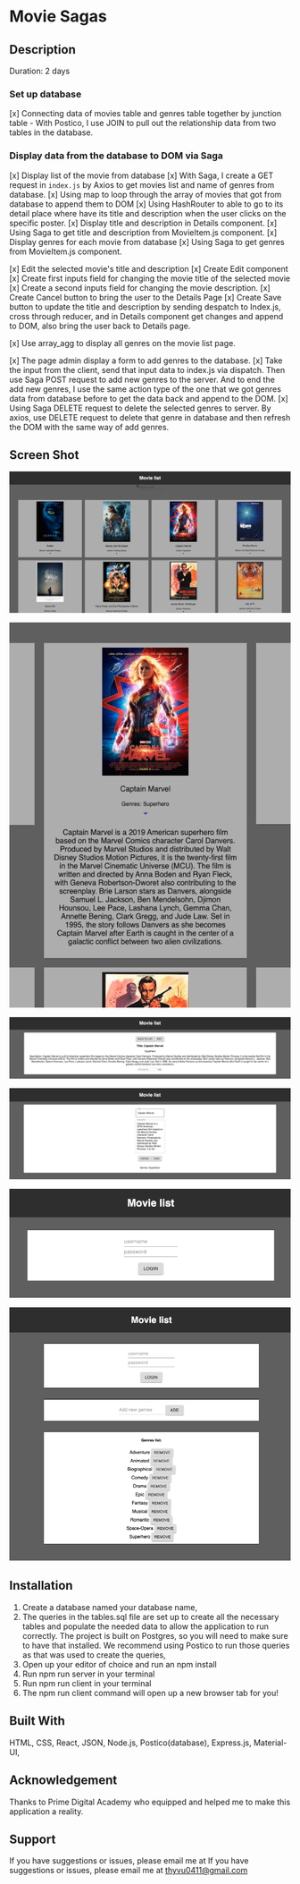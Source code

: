 # Movie Sagas

## Description
Duration: 2 days

### Set up database
[x] Connecting data of movies table and genres table together by junction table
    - With Postico, I use JOIN to pull out the relationship data from two tables in the database.
### Display data from the database to DOM via Saga
[x] Display list of the movie from database
    [x] With Saga, I create a GET request in `index.js` by Axios to get movies list and name of genres from database. 
    [x] Using map to loop through the array of movies that got from database to append them to DOM
    [x] Using HashRouter to able to go to its detail place where have its title and description when the user clicks on the specific poster.
[x] Display title and description in Details component.
    [x] Using Saga to get title and description from MovieItem.js component.
[x] Display genres for each movie from database
    [x] Using Saga to get genres from MovieItem.js component.

    
[x] Edit the selected movie's title and description
    [x] Create Edit component
        [x] Create first inputs field for changing the movie title of the selected movie
        [x] Create a second inputs field for changing the movie description.
    [x] Create Cancel button to bring the user to the Details Page
    [x] Create Save button to update the title and description by sending despatch to Index.js, cross through reducer, and in Details component get changes and append to DOM, also bring the user back to Details page.

[x]   Use array_agg to display all genres on the movie list page.

[x] The page admin display a form to add genres to the database.
    [x] Take the input from the client, send that input data to index.js via dispatch. Then use Saga POST request to add new genres to the server. And to end the add new genres, I use the same action type of the one that we got genres data from database before to get the data back and append to the DOM. 
    [x] Using Saga DELETE request to delete the selected genres to server. By axios, use DELETE request to delete that genre in database and then refresh the DOM with the same way of add genres.


## Screen Shot

![mockup one](projectInterface/pic_1.png)

![mockup one](projectInterface/pic_2.png)

![mockup one](projectInterface/pic_3.png)

![mockup one](projectInterface/pic_4.png)

![mockup one](projectInterface/pic_5.png)

![mockup one](projectInterface/pic_6.png)


## Installation

1. Create a database named your database name,
2. The queries in the tables.sql file are set up to create all the necessary tables and populate the needed data to allow the application to run correctly. The project is built on Postgres, so you will need to make sure to have that installed. We recommend using Postico to run those queries as that was used to create the queries,
3. Open up your editor of choice and run an npm install
4. Run npm run server in your terminal
5. Run npm run client in your terminal
6. The npm run client command will open up a new browser tab for you!

## Built With

HTML, CSS, React, JSON, Node.js, Postico(database), Express.js, Material-UI, 

## Acknowledgement

Thanks to Prime Digital Academy who equipped and helped me to make this application a reality.

## Support

If you have suggestions or issues, please email me at If you have suggestions or issues, please email me at thyvu0411@gmail.com